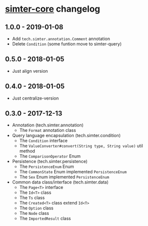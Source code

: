 # [simter-core](https://github.com/simter/simter-core) changelog

## 1.0.0 - 2019-01-08

- Add `tech.simter.annotation.Comment` annotation
- Delete `Condition` (some funtion move to simter-query)

## 0.5.0 - 2018-01-05

- Just align version

## 0.4.0 - 2018-01-05

- Just centralize-version

## 0.3.0 - 2017-12-13

- Annotation (tech.simter.annotation)
    - The `Format` annotation class
- Query language encapsulation (tech.simter.condition)
    - The `Condition` interface
    - The `ValueConverter#convert(String type, String value)` util method
    - The `ComparisonOperator` Enum
- Persistence (tech.simter.persistence)
    - The `PersistenceEnum` Enum
    - The `CommonState` Enum implemented `PersistenceEnum`
    - The `Sex` Enum implemented `PersistenceEnum`
- Common data class/interface (tech.simter.data)
    - The `Page<T>` interface
    - The `Id<T>` class
    - The `Ts` class
    - The `Created<T>` class extend `Id<T>`
    - The `Option` class
    - The `Node` class
    - The `ImportedResult` class